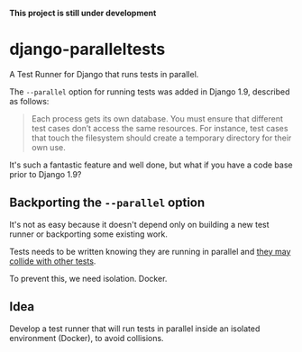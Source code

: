 **This project is still under development**

# django-paralleltests
A Test Runner for Django that runs tests in parallel.

The `--parallel` option for running tests was added in Django 1.9, described as follows:

> Each process gets its own database. You must ensure that different test cases don’t access the same resources. For instance, test cases that touch the filesystem should create a temporary directory for their own use.

It's such a fantastic feature and well done, but what if you have a code base prior to Django 1.9?

## Backporting the `--parallel` option

It's not as easy because it doesn't depend only on building a new test runner or backporting some existing work.

Tests needs to be written knowing they are running in parallel and [they may collide with other tests](https://github.com/aaugustin/django/commit/bf2c969eb7d941812993d69bcf7c8ac35bdb7726).

To prevent this, we need isolation. Docker.

## Idea

Develop a test runner that will run tests in parallel inside an isolated environment (Docker), to avoid collisions.
